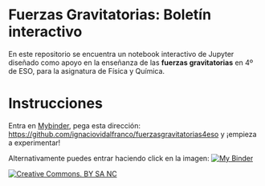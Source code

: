 # Fuerzas Gravitatorias: Boletín interactivo
En este repositorio se encuentra un notebook interactivo de Jupyter diseñado como apoyo en la enseñanza
de las **fuerzas gravitatorias** en 4º de ESO, para la asignatura de Física y Química.

# Instrucciones

Entra en [Mybinder](http://mybinder.org), pega esta dirección: https://github.com/ignaciovidalfranco/fuerzasgravitatorias4eso y ¡empieza a experimentar!

Alternativamente puedes entrar haciendo click en la imagen: [![My Binder](http://mybinder.org/badge.svg)](https://mybinder.org/v2/gh/ignaciovidalfranco/fuerzasgravitatorias4eso/master?filepath=4eso_Fuerzas_Gravitatorias.ipynb)

[![Creative Commons. BY SA NC](https://i.creativecommons.org/l/by-nc-sa/3.0/nl/88x31.png)](https://creativecommons.org/)
